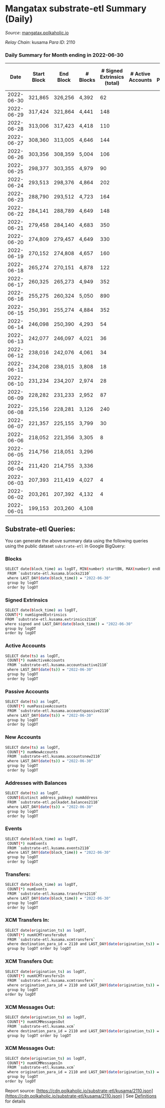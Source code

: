 # Mangatax substrate-etl Summary (Daily)

_Source_: [mangatax.polkaholic.io](https://mangatax.polkaholic.io)

*Relay Chain*: kusama
*Para ID*: 2110



### Daily Summary for Month ending in 2022-06-30


| Date | Start Block | End Block | # Blocks | # Signed Extrinsics (total) | # Active Accounts | # Passive | # New | # Addresses with Balances | # Events | # Transfers | # XCM Transfers In | # XCM Transfers Out | # XCM In | # XCM Out | Issues | 
| ---- | ----------- | --------- | -------- | --------------------------- | ----------------- | --------- | ----- | ------------------------- | -------- | ----------- | ------------------ | ------------------- | -------- | --------- | ------ |
| 2022-06-30 | 321,865 | 326,256 | 4,392 | 62 |  |  |  | 1,158 | 8,983 |   | 5 ($114.67) | 6 ($165.74) | 5 | 2 |  |
| 2022-06-29 | 317,424 | 321,864 | 4,441 | 148 |  |  |  |  | 9,232 | 13  | 7 ($36,084.01) | 10 ($36,480.73) | 7 | 6 |  |
| 2022-06-28 | 313,006 | 317,423 | 4,418 | 110 |  |  |  | 1,149 | 9,122 | 4  | 3 ($5,458.63) | 10 ($2,061.76) | 3 | 5 |  |
| 2022-06-27 | 308,360 | 313,005 | 4,646 | 144 |  |  |  |  | 5,250 | 4  | 3 ($124.52) | 21 ($68,864.20) | 3 | 11 |  |
| 2022-06-26 | 303,356 | 308,359 | 5,004 | 106 |  |  |  |  | 10,282 | 2  | 1 ($20.39) | 2 ($295.31) | 1 | 2 |  |
| 2022-06-25 | 298,377 | 303,355 | 4,979 | 90 |  |  |  | 1,144 | 10,216 | 5  | 1 ($113.93) | 5 ($157.16) | 1 | 2 |  |
| 2022-06-24 | 293,513 | 298,376 | 4,864 | 202 |  |  |  |  | 10,123 | 10  | 3 ($33.56) | 1 ($21.81) | 3 | 1 |  |
| 2022-06-23 | 288,790 | 293,512 | 4,723 | 164 |  |  |  |  | 9,769 | 3  | 7 ($853.91) | 10 ($6,215.18) | 7 | 5 |  |
| 2022-06-22 | 284,141 | 288,789 | 4,649 | 148 |  |  |  | 1,136 | 9,594 | 3  | 3 ($542.71) | 6 ($287.51) | 3 | 3 |  |
| 2022-06-21 | 279,458 | 284,140 | 4,683 | 350 |  |  |  |  | 9,961 | 2  | 28 ($34,898.85) | 19 ($5,611.97) | 28 | 11 |  |
| 2022-06-20 | 274,809 | 279,457 | 4,649 | 330 |  |  |  |  | 9,807 | 6  | 15 ($4,305.72) | 13 ($605.45) | 15 | 8 |  |
| 2022-06-19 | 270,152 | 274,808 | 4,657 | 160 |  |  |  | 1,125 | 9,643 | 1  | 8 ($694.83) | 9 ($203.96) | 8 | 4 |  |
| 2022-06-18 | 265,274 | 270,151 | 4,878 | 122 |  |  |  | 1,125 | 10,027 | 2  | 8 ($251.41) | 16 ($5,371.23) | 8 | 8 |  |
| 2022-06-17 | 260,325 | 265,273 | 4,949 | 352 |  |  |  |  | 10,443 | 3  | 16 ($1,849.99) | 35 ($4,571.86) | 16 | 19 |  |
| 2022-06-16 | 255,275 | 260,324 | 5,050 | 890 |  |  |  | 1,122 | 11,233 | 13  | 53 ($14,389.31) | 89 ($8,620.48) | 53 | 37 |  |
| 2022-06-15 | 250,391 | 255,274 | 4,884 | 352 |  |  |  | 1,113 | 2,638 | 13  | 83 ($5,713.91) | 27 ($8,469.92) | 83 | 16 |  |
| 2022-06-14 | 246,098 | 250,390 | 4,293 | 54 |  |  |  | 1,106 | 8,721 | 6  | 65 ($436,359.21) |   | 65 |  |  |
| 2022-06-13 | 242,077 | 246,097 | 4,021 | 36 |  |  |  | 1,085 | 8,159 | 5  | 39 ($110,863.51) | 5 ($2,689.08) | 39 | 3 |  |
| 2022-06-12 | 238,016 | 242,076 | 4,061 | 34 |  |  |  | 1,065 | 8,193 | 1  | 34 ($11,005.68) | 6 ($120.93) | 34 | 3 |  |
| 2022-06-11 | 234,208 | 238,015 | 3,808 | 18 |  |  |  | 1,047 | 7,683 |   | 22 ($8,148.21) |   | 22 |  |  |
| 2022-06-10 | 231,234 | 234,207 | 2,974 | 28 |  |  |  | 1,037 | 6,035 | 2  | 9 ($5,160.03) | 2 ($128.00) | 10 | 1 |  |
| 2022-06-09 | 228,282 | 231,233 | 2,952 | 87 |  |  |  | 1,034 | 6,102 | 21  | 29 ($9,348.21) | 9 ($1,684.65) | 29 | 4 |  |
| 2022-06-08 | 225,156 | 228,281 | 3,126 | 240 |  |  |  | 1,014 | 9,471 | 14  | 136 ($42,721.78) | 12 ($3,486.01) | 138 | 9 |  |
| 2022-06-07 | 221,357 | 225,155 | 3,799 | 30 |  |  |  |  | 7,696 | 10  | 1 ($7.41) | 2 ($6.73) | 1 | 1 |  |
| 2022-06-06 | 218,052 | 221,356 | 3,305 | 8 |  |  |  | 15 | 6,662 | 2  |   |   |  |  |  |
| 2022-06-05 | 214,756 | 218,051 | 3,296 |  |  |  |  |  | 6,631 |   |   |   |  |  |  |
| 2022-06-04 | 211,420 | 214,755 | 3,336 |  |  |  |  |  | 6,696 |   |   |   |  |  |  |
| 2022-06-03 | 207,393 | 211,419 | 4,027 | 4 |  |  |  |  | 8,109 |   |   | 2 ($3.42) |  | 2 |  |
| 2022-06-02 | 203,261 | 207,392 | 4,132 | 4 |  |  |  |  | 8,312 | 1  | 1 ($1.45) | 1  | 1 | 1 |  |
| 2022-06-01 | 199,153 | 203,260 | 4,108 |  |  |  |  | 13 | 8,278 |   | 1 ($8.23) |   | 3 | 2 |  |

## Substrate-etl Queries:
You can generate the above summary data using the following queries using the public dataset `substrate-etl` in Google BigQuery:

### Blocks
```bash
SELECT date(block_time) as logDT, MIN(number) startBN, MAX(number) endBN, COUNT(*) numBlocks 
 FROM `substrate-etl.kusama.blocks2110`  
 where LAST_DAY(date(block_time)) = "2022-06-30" 
 group by logDT 
 order by logDT
```

### Signed Extrinsics
```bash
SELECT date(block_time) as logDT, 
COUNT(*) numSignedExtrinsics 
FROM `substrate-etl.kusama.extrinsics2110`  
where signed and LAST_DAY(date(block_time)) = "2022-06-30" 
group by logDT 
order by logDT
```

### Active Accounts
```bash
SELECT date(ts) as logDT, 
 COUNT(*) numActiveAccounts 
 FROM `substrate-etl.kusama.accountsactive2110` 
 where LAST_DAY(date(ts)) = "2022-06-30" 
 group by logDT 
 order by logDT
```

### Passive Accounts
```bash
SELECT date(ts) as logDT, 
 COUNT(*) numPassiveAccounts 
 FROM `substrate-etl.kusama.accountspassive2110` 
 where LAST_DAY(date(ts)) = "2022-06-30" 
 group by logDT 
 order by logDT
```

### New Accounts
```bash
SELECT date(ts) as logDT, 
 COUNT(*) numNewAccounts 
 FROM `substrate-etl.kusama.accountsnew2110` 
 where LAST_DAY(date(ts)) = "2022-06-30" 
 group by logDT
 order by logDT
```

### Addresses with Balances
```bash
SELECT date(ts) as logDT,
 COUNT(distinct address_pubkey) numAddress 
 FROM `substrate-etl.polkadot.balances2110` 
 where LAST_DAY(date(ts)) = "2022-06-30" 
 group by logDT 
 order by logDT
```

### Events
```bash
SELECT date(block_time) as logDT, 
 COUNT(*) numEvents 
 FROM `substrate-etl.kusama.events2110` 
 where LAST_DAY(date(block_time)) = "2022-06-30" 
 group by logDT 
 order by logDT
```

### Transfers:
```bash
SELECT date(block_time) as logDT, 
 COUNT(*) numEvents 
 FROM `substrate-etl.kusama.transfers2110` 
 where LAST_DAY(date(block_time)) = "2022-06-30" 
 group by logDT 
 order by logDT
```

### XCM Transfers In:
```bash
SELECT date(origination_ts) as logDT, 
 COUNT(*) numXCMTransfersOut 
 FROM `substrate-etl.kusama.xcmtransfers` 
 where destination_para_id = 2110 and LAST_DAY(date(origination_ts)) = "2022-06-30" 
 group by logDT order by logDT
```

### XCM Transfers Out:
```bash
SELECT date(origination_ts) as logDT, 
 COUNT(*) numXCMTransfersIn 
 FROM `substrate-etl.kusama.xcmtransfers` 
 where origination_para_id = 2110 and LAST_DAY(date(origination_ts)) = "2022-06-30" 
 group by logDT 
order by logDT
```

### XCM Messages Out:
```bash
SELECT date(origination_ts) as logDT, 
 COUNT(*) numXCMMessagesOut 
 FROM `substrate-etl.kusama.xcm` 
 where destination_para_id = 2110 and LAST_DAY(date(origination_ts)) = "2022-06-30" 
 group by logDT order by logDT
```

### XCM Messages Out:
```bash
SELECT date(origination_ts) as logDT, 
 COUNT(*) numXCMMessagesIn 
 FROM `substrate-etl.kusama.xcm` 
 where origination_para_id = 2110 and LAST_DAY(date(origination_ts)) = "2022-06-30" 
 group by logDT 
order by logDT
```


Report source: [https://cdn.polkaholic.io/substrate-etl/kusama/2110.json](https://cdn.polkaholic.io/substrate-etl/kusama/2110.json) | See [Definitions](/DEFINITIONS.md) for details
